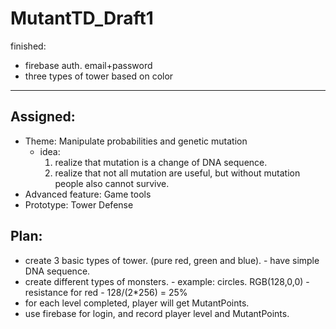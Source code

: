 # MutantTD_Draft1

finished: 
- firebase auth. email+password
- three types of tower based on color

----------------------


## Assigned:
 - Theme: Manipulate probabilities and genetic mutation
    - idea:
        1. realize that mutation is a change of DNA sequence.
        2. realize that not all mutation are useful, but without mutation people also cannot survive. 
 - Advanced feature: Game tools 
 - Prototype: Tower Defense

## Plan:
- create 3 basic types of tower. (pure red, green and blue).
        - have simple DNA sequence. 
- create different types of monsters. 
        - example: circles. RGB(128,0,0) - resistance for red - 128/(2*256) = 25%
- for each level completed, player will get MutantPoints. 
- use firebase for login, and record player level and MutantPoints.
    
